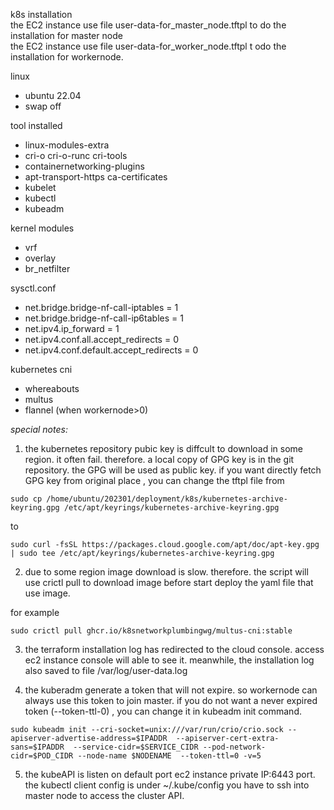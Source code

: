 k8s installation  
the EC2 instance use file user-data-for_master_node.tftpl to do the installation for master node  
the EC2 instance use file user-data-for_worker_node.tftpl t odo the installation for workernode.  

linux   
-  ubuntu 22.04
-  swap off


tool installed

- linux-modules-extra
- cri-o cri-o-runc cri-tools
- containernetworking-plugins 
- apt-transport-https ca-certificates
- kubelet
- kubectl
- kubeadm 

kernel modules   

- vrf
- overlay
- br_netfilter

sysctl.conf  

- net.bridge.bridge-nf-call-iptables  = 1
- net.bridge.bridge-nf-call-ip6tables = 1
- net.ipv4.ip_forward                 = 1
- net.ipv4.conf.all.accept_redirects  = 0
- net.ipv4.conf.default.accept_redirects = 0

kubernetes cni  
- whereabouts
- multus 
- flannel (when workernode>0)


*special notes:*  

1. the kubernetes repository pubic key is diffcult to download in some region. it often fail. therefore. a local copy of GPG key is in the git repository. the GPG will be used as public key. if you want directly fetch GPG key from original place , you can change the tftpl  file 
from 
```
sudo cp /home/ubuntu/202301/deployment/k8s/kubernetes-archive-keyring.gpg /etc/apt/keyrings/kubernetes-archive-keyring.gpg

```
to 
```
sudo curl -fsSL https://packages.cloud.google.com/apt/doc/apt-key.gpg | sudo tee /etc/apt/keyrings/kubernetes-archive-keyring.gpg

```


2. due to some region image download is slow. therefore. the script will use crictl pull to download image before start deploy the yaml file that use image.   

for example 
```
sudo crictl pull ghcr.io/k8snetworkplumbingwg/multus-cni:stable  
```

3. the terraform installation log has redirected to the cloud console. access ec2 instance console will able to see it.
meanwhile, the installation log also saved to file /var/log/user-data.log   

4. the kuberadm generate a token that will not expire. so workernode can always use this token to join master. 
if you do not want a never expired token (--token-ttl-0) , you can change it in kubeadm init command.  
```
sudo kubeadm init --cri-socket=unix:///var/run/crio/crio.sock --apiserver-advertise-address=$IPADDR  --apiserver-cert-extra-sans=$IPADDR  --service-cidr=$SERVICE_CIDR --pod-network-cidr=$POD_CIDR --node-name $NODENAME  --token-ttl=0 -v=5  
```
5. the kubeAPI is listen on default port ec2 instance private IP:6443 port. the kubectl client config is under ~/.kube/config 
you have to ssh into master node to access the cluster API.   


